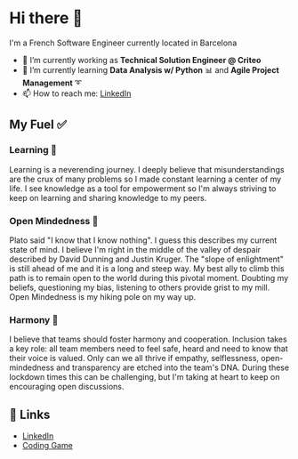 # Hi there 👋

I'm a French Software Engineer currently located in Barcelona

- 🔭 I’m currently working as **Technical Solution Engineer @ Criteo**
- 🌱 I’m currently learning **Data Analysis w/ Python** :bar_chart: and **Agile Project Management** :curly_loop:
- 📫 How to reach me: [LinkedIn](https://www.linkedin.com/in/dillarm/)

## My Fuel ✅

### Learning :book:

Learning is a neverending journey.
I deeply believe that misunderstandings are the crux of many problems so I made constant learning a center of my life.
I see knowledge as a tool for empowerment so I'm always striving to keep on learning and sharing knowledge to my peers.

### Open Mindedness :high_brightness:

Plato said "I know that I know nothing". I guess this describes my current state of mind.
I believe I'm right in the middle of the valley of despair described by David Dunning and Justin Kruger. The "slope of enlightment" is still ahead of me and it is a long and steep way.
My best ally to climb this path is to remain open to the world during this pivotal moment. Doubting my beliefs, questioning my bias, listening to others provide grist to my mill.
Open Mindedness is my hiking pole on my way up.

### Harmony :cherry_blossom:

I believe that teams should foster harmony and cooperation.
Inclusion takes a key role: all team members need to feel safe, heard and need to know that their voice is valued.
Only can we all thrive if empathy, selflessness, open-mindedness and transparency are etched into the team's DNA. During these lockdown times this can be challenging, but I'm taking at heart to keep on encouraging open discussions.

## :link: Links

- [LinkedIn](https://www.linkedin.com/in/dillarm/)
- [Coding Game](https://www.codingame.com/profile/ade1241c8e40b0f663501dedbed701ba8105014)
